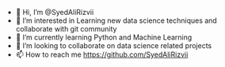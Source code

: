 - 👋 Hi, I’m @SyedAliRizvii
- 👀 I’m interested in Learning new data science techniques and collaborate with git community
- 🌱 I’m currently learning Python and Machine Learning
- 💞️ I’m looking to collaborate on data science related projects
- 📫 How to reach me https://github.com/SyedAliRizvii

<!---
SyedAliRizvii/SyedAliRizvii is a ✨ special ✨ repository because its `README.md` (this file) appears on your GitHub profile.
You can click the Preview link to take a look at your changes.
--->
